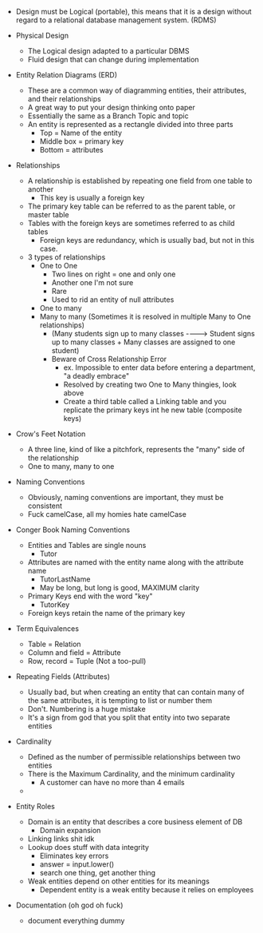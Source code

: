 - Design must be Logical (portable), this means that it is a design without regard to a relational database management system. (RDMS)

- Physical Design
	- The Logical design adapted to a particular DBMS 
	- Fluid design that can change during implementation 

- Entity Relation Diagrams (ERD)
	- These are a common way of diagramming entities, their attributes, and their relationships
	- A great way to put your design thinking onto paper
	- Essentially the same as a Branch Topic and topic 
	- An entity is represented as a rectangle divided into three parts
		- Top = Name of the entity
		- Middle box = primary key
		- Bottom = attributes 

- Relationships
	- A relationship is established by repeating one field from one table to another
		- This key is usually a foreign key 
	- The primary key table can be referred to as the parent table, or master table
	- Tables with the foreign keys are sometimes referred to as child tables 
		- Foreign keys are redundancy, which is usually bad, but not in this case.
	- 3 types of relationships
		- One to One 
			- Two lines on right = one and only one
			- Another one I'm not sure 
			- Rare 
			- Used to rid an entity of null attributes
		- One to many
		- Many to many (Sometimes it is resolved in multiple Many to One relationships)
			- (Many students sign up to many classes ----> Student signs up to many classes + Many classes are assigned to one student)
			- Beware of Cross Relationship Error 
				- ex. Impossible to enter data before entering a department, "a deadly embrace"
				- Resolved by creating two One to Many thingies, look above
				- Create a third table called a Linking table and you replicate the primary keys int he new table (composite keys)

- Crow's Feet Notation 
	- A three line, kind of like a pitchfork, represents the "many" side of the relationship 
	- One to many, many to one 

- Naming Conventions
	- Obviously, naming conventions are important, they must be consistent
	- Fuck camelCase, all my homies hate camelCase 

- Conger Book Naming Conventions
	- Entities and Tables are single nouns
		- Tutor
	- Attributes are named with the entity name along with the attribute name
		- TutorLastName
		- May be long, but long is good, MAXIMUM clarity
	- Primary Keys end with the word "key"
		- TutorKey
	- Foreign keys retain the name of the primary key 

- Term Equivalences
	- Table = Relation
	- Column and field = Attribute
	- Row, record = Tuple (Not a too-pull) 

- Repeating Fields (Attributes)
	- Usually bad, but when creating an entity that can contain many of the same attributes, it is tempting to list or number them
	- Don't. Numbering is a huge mistake 
	- It's a sign from god that you split that entity into two separate entities 

- Cardinality 
	- Defined as the number of permissible relationships between two entities 
	- There is the Maximum Cardinality, and the minimum cardinality 
		- A customer can have no more than 4 emails
	- 

- Entity Roles
	- Domain is an entity that describes a core business element of DB
		- Domain expansion
	- Linking links shit idk 
	- Lookup does stuff with data integrity
		- Eliminates key errors 
		- answer = input.lower()
		- search one thing, get another thing 
	- Weak entities depend on other entities for its meanings 
		- Dependent entity is a weak entity because it relies on employees

- Documentation (oh god oh fuck)
	- document everything dummy 


